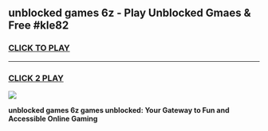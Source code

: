 
## unblocked games 6z - Play Unblocked Gmaes & Free #kle82
<h3>
<a href="https://premium.freeplayer.one?title=unblocked_games_6z&ref=03M">CLICK TO PLAY</a></h3>
<hr>

<h3>
<a href="https://premium.freeplayer.one?title=unblocked_games_6z&ref=03M">CLICK 2 PLAY</a>
  
</h3>

<a href="https://premium.freeplayer.one?title=unblocked_games_6z&ref=03M"><img src="https://clearcache.store/games.png"></a>


**unblocked games 6z games unblocked: Your Gateway to Fun and Accessible Online Gaming**

